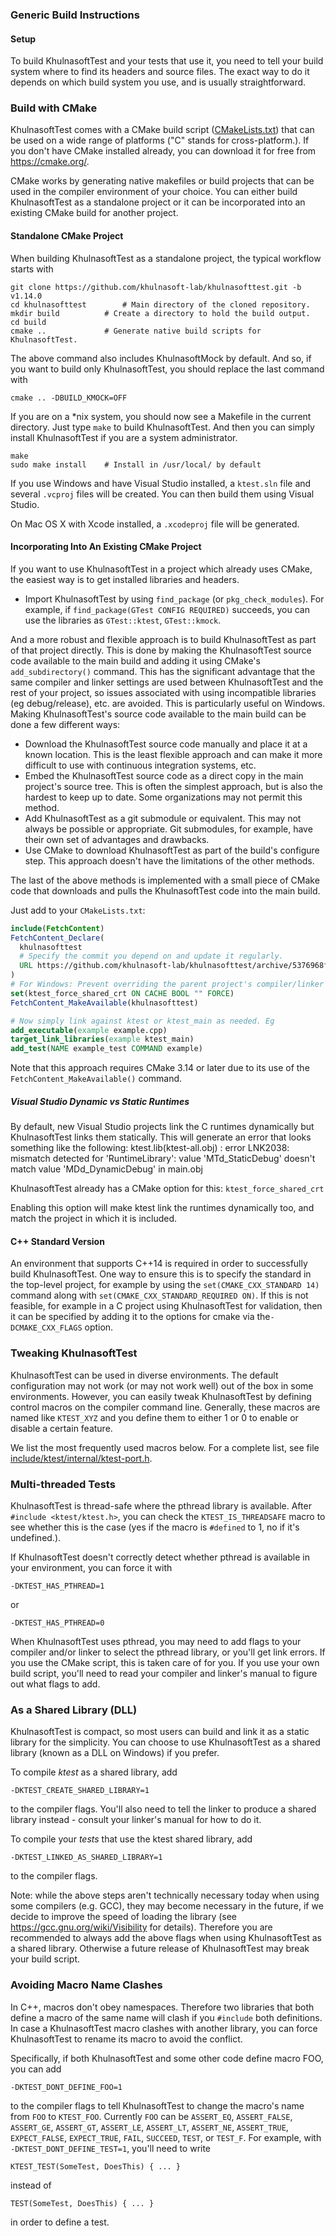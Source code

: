 ### Generic Build Instructions

#### Setup

To build KhulnasoftTest and your tests that use it, you need to tell your build
system where to find its headers and source files. The exact way to do it
depends on which build system you use, and is usually straightforward.

### Build with CMake

KhulnasoftTest comes with a CMake build script
([CMakeLists.txt](https://github.com/khulnasoft-lab/khulnasofttest/blob/main/CMakeLists.txt))
that can be used on a wide range of platforms ("C" stands for cross-platform.).
If you don't have CMake installed already, you can download it for free from
<https://cmake.org/>.

CMake works by generating native makefiles or build projects that can be used in
the compiler environment of your choice. You can either build KhulnasoftTest as a
standalone project or it can be incorporated into an existing CMake build for
another project.

#### Standalone CMake Project

When building KhulnasoftTest as a standalone project, the typical workflow starts
with

```
git clone https://github.com/khulnasoft-lab/khulnasofttest.git -b v1.14.0
cd khulnasofttest        # Main directory of the cloned repository.
mkdir build          # Create a directory to hold the build output.
cd build
cmake ..             # Generate native build scripts for KhulnasoftTest.
```

The above command also includes KhulnasoftMock by default. And so, if you want to
build only KhulnasoftTest, you should replace the last command with

```
cmake .. -DBUILD_KMOCK=OFF
```

If you are on a \*nix system, you should now see a Makefile in the current
directory. Just type `make` to build KhulnasoftTest. And then you can simply install
KhulnasoftTest if you are a system administrator.

```
make
sudo make install    # Install in /usr/local/ by default
```

If you use Windows and have Visual Studio installed, a `ktest.sln` file and
several `.vcproj` files will be created. You can then build them using Visual
Studio.

On Mac OS X with Xcode installed, a `.xcodeproj` file will be generated.

#### Incorporating Into An Existing CMake Project

If you want to use KhulnasoftTest in a project which already uses CMake, the easiest
way is to get installed libraries and headers.

*   Import KhulnasoftTest by using `find_package` (or `pkg_check_modules`). For
    example, if `find_package(GTest CONFIG REQUIRED)` succeeds, you can use the
    libraries as `GTest::ktest`, `GTest::kmock`.

And a more robust and flexible approach is to build KhulnasoftTest as part of that
project directly. This is done by making the KhulnasoftTest source code available to
the main build and adding it using CMake's `add_subdirectory()` command. This
has the significant advantage that the same compiler and linker settings are
used between KhulnasoftTest and the rest of your project, so issues associated with
using incompatible libraries (eg debug/release), etc. are avoided. This is
particularly useful on Windows. Making KhulnasoftTest's source code available to the
main build can be done a few different ways:

*   Download the KhulnasoftTest source code manually and place it at a known
    location. This is the least flexible approach and can make it more difficult
    to use with continuous integration systems, etc.
*   Embed the KhulnasoftTest source code as a direct copy in the main project's
    source tree. This is often the simplest approach, but is also the hardest to
    keep up to date. Some organizations may not permit this method.
*   Add KhulnasoftTest as a git submodule or equivalent. This may not always be
    possible or appropriate. Git submodules, for example, have their own set of
    advantages and drawbacks.
*   Use CMake to download KhulnasoftTest as part of the build's configure step. This
    approach doesn't have the limitations of the other methods.

The last of the above methods is implemented with a small piece of CMake code
that downloads and pulls the KhulnasoftTest code into the main build.

Just add to your `CMakeLists.txt`:

```cmake
include(FetchContent)
FetchContent_Declare(
  khulnasofttest
  # Specify the commit you depend on and update it regularly.
  URL https://github.com/khulnasoft-lab/khulnasofttest/archive/5376968f6948923e2411081fd9372e71a59d8e77.zip
)
# For Windows: Prevent overriding the parent project's compiler/linker settings
set(ktest_force_shared_crt ON CACHE BOOL "" FORCE)
FetchContent_MakeAvailable(khulnasofttest)

# Now simply link against ktest or ktest_main as needed. Eg
add_executable(example example.cpp)
target_link_libraries(example ktest_main)
add_test(NAME example_test COMMAND example)
```

Note that this approach requires CMake 3.14 or later due to its use of the
`FetchContent_MakeAvailable()` command.

##### Visual Studio Dynamic vs Static Runtimes

By default, new Visual Studio projects link the C runtimes dynamically but
KhulnasoftTest links them statically. This will generate an error that looks
something like the following: ktest.lib(ktest-all.obj) : error LNK2038: mismatch
detected for 'RuntimeLibrary': value 'MTd_StaticDebug' doesn't match value
'MDd_DynamicDebug' in main.obj

KhulnasoftTest already has a CMake option for this: `ktest_force_shared_crt`

Enabling this option will make ktest link the runtimes dynamically too, and
match the project in which it is included.

#### C++ Standard Version

An environment that supports C++14 is required in order to successfully build
KhulnasoftTest. One way to ensure this is to specify the standard in the top-level
project, for example by using the `set(CMAKE_CXX_STANDARD 14)` command along
with `set(CMAKE_CXX_STANDARD_REQUIRED ON)`. If this is not feasible, for example
in a C project using KhulnasoftTest for validation, then it can be specified by
adding it to the options for cmake via the`-DCMAKE_CXX_FLAGS` option.

### Tweaking KhulnasoftTest

KhulnasoftTest can be used in diverse environments. The default configuration may
not work (or may not work well) out of the box in some environments. However,
you can easily tweak KhulnasoftTest by defining control macros on the compiler
command line. Generally, these macros are named like `KTEST_XYZ` and you define
them to either 1 or 0 to enable or disable a certain feature.

We list the most frequently used macros below. For a complete list, see file
[include/ktest/internal/ktest-port.h](https://github.com/khulnasoft-lab/khulnasofttest/blob/main/khulnasofttest/include/ktest/internal/ktest-port.h).

### Multi-threaded Tests

KhulnasoftTest is thread-safe where the pthread library is available. After
`#include <ktest/ktest.h>`, you can check the
`KTEST_IS_THREADSAFE` macro to see whether this is the case (yes if the macro is
`#defined` to 1, no if it's undefined.).

If KhulnasoftTest doesn't correctly detect whether pthread is available in your
environment, you can force it with

```
-DKTEST_HAS_PTHREAD=1
```

or

```
-DKTEST_HAS_PTHREAD=0
```

When KhulnasoftTest uses pthread, you may need to add flags to your compiler and/or
linker to select the pthread library, or you'll get link errors. If you use the
CMake script, this is taken care of for you. If you use your own build script,
you'll need to read your compiler and linker's manual to figure out what flags
to add.

### As a Shared Library (DLL)

KhulnasoftTest is compact, so most users can build and link it as a static library
for the simplicity. You can choose to use KhulnasoftTest as a shared library (known
as a DLL on Windows) if you prefer.

To compile *ktest* as a shared library, add

```
-DKTEST_CREATE_SHARED_LIBRARY=1
```

to the compiler flags. You'll also need to tell the linker to produce a shared
library instead - consult your linker's manual for how to do it.

To compile your *tests* that use the ktest shared library, add

```
-DKTEST_LINKED_AS_SHARED_LIBRARY=1
```

to the compiler flags.

Note: while the above steps aren't technically necessary today when using some
compilers (e.g. GCC), they may become necessary in the future, if we decide to
improve the speed of loading the library (see
<https://gcc.gnu.org/wiki/Visibility> for details). Therefore you are
recommended to always add the above flags when using KhulnasoftTest as a shared
library. Otherwise a future release of KhulnasoftTest may break your build script.

### Avoiding Macro Name Clashes

In C++, macros don't obey namespaces. Therefore two libraries that both define a
macro of the same name will clash if you `#include` both definitions. In case a
KhulnasoftTest macro clashes with another library, you can force KhulnasoftTest to
rename its macro to avoid the conflict.

Specifically, if both KhulnasoftTest and some other code define macro FOO, you can
add

```
-DKTEST_DONT_DEFINE_FOO=1
```

to the compiler flags to tell KhulnasoftTest to change the macro's name from `FOO`
to `KTEST_FOO`. Currently `FOO` can be `ASSERT_EQ`, `ASSERT_FALSE`, `ASSERT_GE`,
`ASSERT_GT`, `ASSERT_LE`, `ASSERT_LT`, `ASSERT_NE`, `ASSERT_TRUE`,
`EXPECT_FALSE`, `EXPECT_TRUE`, `FAIL`, `SUCCEED`, `TEST`, or `TEST_F`. For
example, with `-DKTEST_DONT_DEFINE_TEST=1`, you'll need to write

```
KTEST_TEST(SomeTest, DoesThis) { ... }
```

instead of

```
TEST(SomeTest, DoesThis) { ... }
```

in order to define a test.
